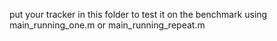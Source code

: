 put your tracker in this folder to test it on the benchmark using main_running_one.m or main_running_repeat.m